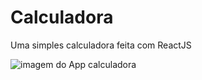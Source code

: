 # Calculadora

<p>Uma simples calculadora feita com ReactJS</p>

<img src='https://i.ibb.co/Px1TQr4/calculator.png' alt ='imagem do App calculadora'>
